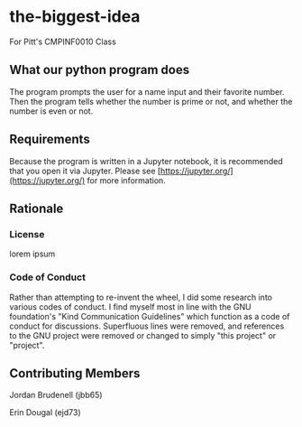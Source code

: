 # the-biggest-idea
For Pitt's CMPINF0010 Class

## What our python program does
The program prompts the user for a name input and their favorite number. Then the program tells whether the number is prime or not, and whether the number is even or not.

## Requirements
Because the program is written in a Jupyter notebook, it is recommended that you open it via Jupyter. Please see [https://jupyter.org/](https://jupyter.org/) for more information.

## Rationale
### License
lorem ipsum

### Code of Conduct
Rather than attempting to re-invent the wheel, I did some research into various codes of conduct.
I find myself most in line with the GNU foundation's "Kind Communication Guidelines" which function as a code of conduct for discussions.
Superfluous lines were removed, and references to the GNU project were removed or changed to simply "this project" or "project".

## Contributing Members
Jordan Brudenell (jbb65)

Erin Dougal (ejd73)
